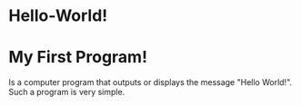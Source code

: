 # Hello-World!

# My First Program!

Is a computer program that outputs or displays the message "Hello World!". Such a program is very simple.
